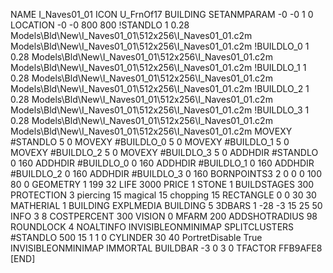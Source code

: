 NAME I_Naves01_01
ICON U_FrnOf17
BUILDING
SETANMPARAM -0 -0 1 0
LOCATION -0 -0 800 800
!STANDLO      1 0.28 Models\Bld\New\I_Naves01_01\512x256\I_Naves01_01.c2m Models\Bld\New\I_Naves01_01\512x256\I_Naves01_01.c2m
!BUILDLO_0    1 0.28 Models\Bld\New\I_Naves01_01\512x256\I_Naves01_01.c2m Models\Bld\New\I_Naves01_01\512x256\I_Naves01_01.c2m
!BUILDLO_1    1 0.28 Models\Bld\New\I_Naves01_01\512x256\I_Naves01_01.c2m Models\Bld\New\I_Naves01_01\512x256\I_Naves01_01.c2m
!BUILDLO_2    1 0.28 Models\Bld\New\I_Naves01_01\512x256\I_Naves01_01.c2m Models\Bld\New\I_Naves01_01\512x256\I_Naves01_01.c2m
!BUILDLO_3    1 0.28 Models\Bld\New\I_Naves01_01\512x256\I_Naves01_01.c2m Models\Bld\New\I_Naves01_01\512x256\I_Naves01_01.c2m
MOVEXY #STANDLO    5 0
MOVEXY #BUILDLO_0  5 0
MOVEXY #BUILDLO_1  5 0
MOVEXY #BUILDLO_2  5 0
MOVEXY #BUILDLO_3  5 0
ADDHDIR #STANDLO 0 160
ADDHDIR #BUILDLO_0 0 160
ADDHDIR #BUILDLO_1 0 160
ADDHDIR #BUILDLO_2 0 160
ADDHDIR #BUILDLO_3 0 160
BORNPOINTS3 2 0 0 0 100 80 0
GEOMETRY 1 199 32
LIFE     3000
PRICE 1 STONE 1
BUILDSTAGES 300
PROTECTION 3 piercing 15 magical 15 chopping 15
RECTANGLE    0 0 30 30
MATHERIAL 1 BUILDING
EXPLMEDIA BUILDING 5
3DBARS 1 -28 -3 15 25 50
INFO 3 8
COSTPERCENT 300
VISION 0
MFARM 200
ADDSHOTRADIUS 98
ROUNDLOCK 4
NOALTINFO
INVISIBLEONMINIMAP
SPLITCLUSTERS #STANDLO 500 15 1 1 0
CYLINDER 30 40
PortretDisable True
INVISIBLEONMINIMAP
IMMORTAL
BUILDBAR -3 0 3 0
TFACTOR FFB9AFE8
[END]
